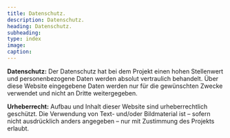```yaml
---
title: Datenschutz.
description: Datenschutz.
heading: Datenschutz.
subheading:
type: index
image:
caption:
---
```


**Datenschutz:**
Der Datenschutz hat bei dem Projekt einen hohen Stellenwert und personenbezogene Daten werden absolut vertraulich behandelt.
Über diese Website eingegebene Daten werden nur für die gewünschten Zwecke verwendet und nicht an Dritte weitergegeben.

**Urheberrecht:**
Aufbau und Inhalt dieser Website sind urheberrechtlich geschützt. Die Verwendung von Text- und/oder Bildmaterial ist – sofern nicht ausdrücklich anders angegeben – nur mit Zustimmung des Projekts erlaubt.
